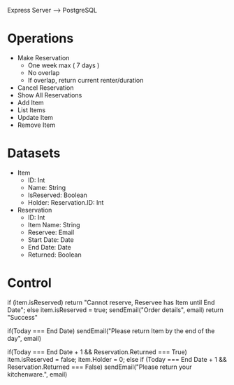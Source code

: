 Express Server --> PostgreSQL

# Operations
- Make Reservation
    - One week max ( 7 days )
    - No overlap
    - If overlap, return current renter/duration
- Cancel Reservation
- Show All Reservations
- Add Item
- List Items
- Update Item
- Remove Item
# Datasets
- Item
    - ID: Int
    - Name: String
    - IsReserved: Boolean
    - Holder: Reservation.ID: Int
- Reservation
    - ID: Int
    - Item Name: String
    - Reservee: Email
    - Start Date: Date
    - End Date: Date
    - Returned: Boolean
# Control
if (item.isReserved)
    return "Cannot reserve, Reservee has Item until End Date";
else
    item.isReserved = true;
    sendEmail("Order details", email)
    return "Success"

if(Today === End Date)
    sendEmail("Please return Item by the end of the day", email)

if(Today === End Date + 1 && Reservation.Returned === True)
    item.isReserved = false;
    item.Holder = 0;
else if (Today === End Date + 1 && Reservation.Returned === False)
    sendEmail("Please return your kitchenware.", email)
 